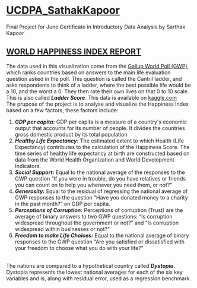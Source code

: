 # [UCDPA_SathakKapoor](https://github.com/SarthakKapoor1/UCDPA_SathakKapoor)
Final Project for June Certificate in Introductory Data Analysis by Sarthak Kapoor

## [WORLD HAPPINESS INDEX REPORT](https://worldhappiness.report/) <br>
The data used in this visualization come from the [Gallup World Poll (GWP)](https://www.gallup.com/analytics/318875/global-research.aspx), which ranks countries based on answers to the main life evaluation question asked in the poll. This question is called the Cantril ladder, and asks respondents to think of a ladder, where the best possible life would be a 10, and the worst a 0. They then rate their own lives on that 0 to 10 scale. This is also called ***Ladder Score***. This data is available on [kaggle.com](https://www.kaggle.com/datasets/ajaypalsinghlo/world-happiness-report-2021) <br>
The prupose of the project is to analyse and visualize the Happiness Index based on a few factors, these factors include: <br>
1. ***GDP per capita:*** GDP per capita is a measure of a country's economic output that accounts for its number of people. It divides the countries gross domestic product by its total population
2. ***Healthy Life Expectancy:*** The estimated extent to which Health (Life Expectancy) contributes to the calculation of the Happiness Score. The time series of healthy life expectancy at birth are constructed based on data from the World Health Organization and World Development Indicators.
3. ***Social Support:*** Equal to the national average of the responses to the GWP question “If you were in trouble, do you have relatives or friends you can count on to help you whenever you need them, or not?”
4. ***Generosity:*** Equal to the residual of regressing the national average of GWP responses to the question “Have you donated money to a charity in the past month?” on GDP per capita.
5. ***Perceptions of Corruption:*** Perceptions of corruption (Trust) are the average of binary answers to two GWP questions: “Is corruption widespread throughout the government or not?” and “Is corruption widespread within businesses or not?”
6. ***Freedom to make Life Choices:*** Equal to the national average of binary responses to the GWP question “Are you satisfied or dissatisfied with your freedom to choose what you do with your life?” <br> <br>


The nations are compared to a hypothetical country called ***Dystopia***. Dystopia represents the lowest national averages for each of the six key variables and is, along with residual error, used as a regression benchmark. <br>
